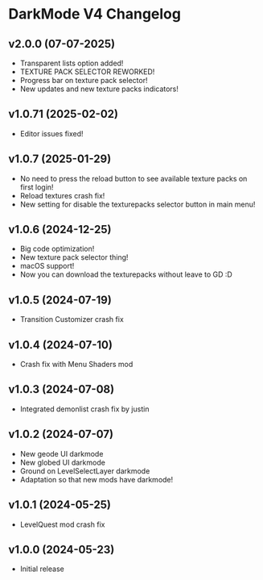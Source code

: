 # DarkMode V4 Changelog

## v2.0.0 (07-07-2025)
- Transparent lists option added!
- TEXTURE PACK SELECTOR REWORKED!
- Progress bar on texture pack selector!
- New updates and new texture packs indicators!

## v1.0.71 (2025-02-02)
- Editor issues fixed! 

## v1.0.7 (2025-01-29)
- No need to press the reload button to see available texture packs on first login!
- Reload textures crash fix!
- New setting for disable the texturepacks selector button in main menu!

## v1.0.6 (2024-12-25)
- Big code optimization!
- New texture pack selector thing!
- macOS support!
- Now you can download the texturepacks without leave to GD :D

## v1.0.5 (2024-07-19)
- Transition Customizer crash fix

## v1.0.4 (2024-07-10)
- Crash fix with Menu Shaders mod

## v1.0.3 (2024-07-08)
- Integrated demonlist crash fix by justin

## v1.0.2 (2024-07-07)
- New geode UI darkmode
- New globed UI darkmode
- Ground on LevelSelectLayer darkmode
- Adaptation so that new mods have darkmode!

## v1.0.1 (2024-05-25)
- LevelQuest mod crash fix

## v1.0.0 (2024-05-23)
- Initial release